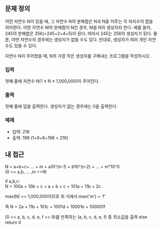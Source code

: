 ## 문제 정의
어떤 자연수 N이 있을 때, 그 자연수 N의 분해합은 N과 N을 이루는 각 자리수의 합을 의미한다. 어떤 자연수 M의 분해합이 N인 경우, M을 N의 생성자라 한다. 예를 들어, 245의 분해합은 256(=245+2+4+5)이 된다. 따라서 245는 256의 생성자가 된다. 물론, 어떤 자연수의 경우에는 생성자가 없을 수도 있다. 반대로, 생성자가 여러 개인 자연수도 있을 수 있다.

자연수 N이 주어졌을 때, N의 가장 작은 생성자를 구해내는 프로그램을 작성하시오.
### 입력
첫째 줄에 자연수 N(1 ≤ N ≤ 1,000,000)이 주어진다.
### 출력
첫째 줄에 답을 출력한다. 생성자가 없는 경우에는 0을 출력한다.
### 예제
* 입력: 216
* 출력: 198 (1+9+8+198 = 216)


내 접근
---
N = a+b+c+ ... + m + a*10^(n-1) + b*10^(n-2) + ... + m*10^0  
(0 <= a,b, ... ,m <=9)

if a,b,c:<br>
N = 100a + 10b + c + a + b + c
  = 101a + 11b + 2c

max(N) == 1,000,000이므로 위 식에서 max('m') = 'f'

즉 N = 2a + 11b + 101c + 1001d + 10001e + 100001f

(0 <= a, b, c, d, e, f <= 9)를 만족하는 (a, b, c, d, e, f) 중 최소값을 출력
else return 0
